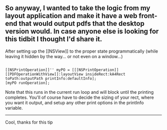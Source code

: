 So anyway, I wanted to take the logic from my layout application and make it have a web front-end that would output pdfs that the desktop version would.  In case anyone else is looking for this tidbit I thought I'd share it.
--
After setting up the [[NSView]] to the proper state programmatically (while leaving it hidden by the way... or not even on a window...)

<code>
[[NSPrintOperation]]'' myPO = [[[NSPrintOperation]] [[PDFOperationWithView]]:layoutView insideRect:kA4Rect toPath:outputPath printInfo:defaultInfo];
[myPO runOperation];
</code>

Note that this runs in the current run loop and will block until the printing completes.  You'll of course have to decide the sizing of your rect, where you want it output, and setup any other print options in the printInfo variable.

----

Cool, thanks for this tip